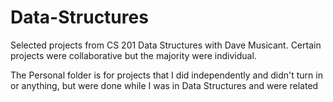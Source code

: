 # Data-Structures

Selected projects from CS 201 Data Structures with Dave Musicant.
Certain projects were collaborative but the majority were individual.

The Personal folder is for projects that I did independently and didn't turn in or anything, but were done while I was in Data Structures and were related
